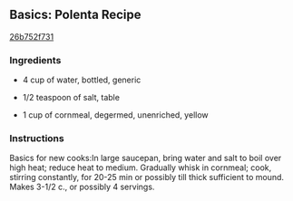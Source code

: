 ## Basics: Polenta Recipe

[26b752f731](http://cookeatshare.com/recipes/basics-polenta-80032)

### Ingredients

 - 4 cup of water, bottled, generic

 - 1/2 teaspoon of salt, table

 - 1 cup of cornmeal, degermed, unenriched, yellow

### Instructions

Basics for new cooks:In large saucepan, bring water and salt to boil over high heat; reduce heat to medium. Gradually whisk in cornmeal; cook, stirring constantly, for 20-25 min or possibly till thick sufficient to mound. Makes 3-1/2 c., or possibly 4 servings.